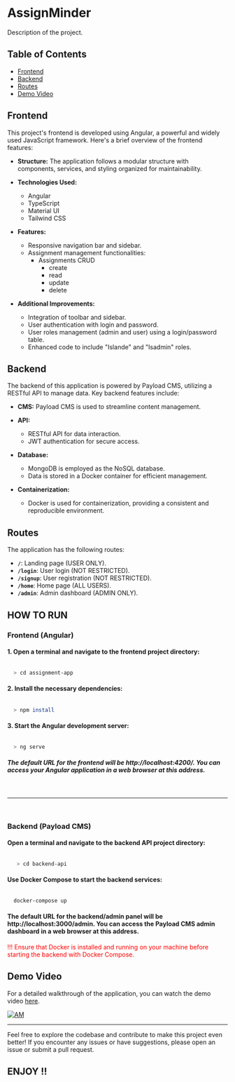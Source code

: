 # AssignMinder

Description of the project.

## Table of Contents

- [Frontend](#frontend)
- [Backend](#backend)
- [Routes](#routes)
- [Demo Video](#demo-video)

## Frontend

This project's frontend is developed using Angular, a powerful and widely used JavaScript framework. Here's a brief overview of the frontend features:

- **Structure:** The application follows a modular structure with components, services, and styling organized for maintainability.

- **Technologies Used:**
  - Angular
  - TypeScript
  - Material UI
  - Tailwind CSS

- **Features:**
  - Responsive navigation bar and sidebar.
  - Assignment management functionalities:
    - Assignments CRUD
        - create
        - read 
        - update
        - delete

- **Additional Improvements:**
  - Integration of toolbar and sidebar.
  - User authentication with login and password.
  - User roles management (admin and user) using a login/password table.
  - Enhanced code to include "Islande" and "Isadmin" roles.

## Backend

The backend of this application is powered by Payload CMS, utilizing a RESTful API to manage data. Key backend features include:

- **CMS:** Payload CMS is used to streamline content management.

- **API:**
  - RESTful API for data interaction.
  - JWT authentication for secure access.

- **Database:**
  - MongoDB is employed as the NoSQL database.
  - Data is stored in a Docker container for efficient management.


- **Containerization:**
  - Docker is used for containerization, providing a consistent and reproducible environment.


## Routes

The application has the following routes:

- **`/`**: Landing page (USER ONLY).
- **`/login`**: User login (NOT RESTRICTED).
- **`/signup`**: User registration (NOT RESTRICTED).
- **`/home`**: Home page (ALL USERS).
- **`/admin`**: Admin dashboard (ADMIN ONLY).


## HOW TO RUN 

### Frontend (Angular)

####  1. Open a terminal and navigate to the frontend project directory:

  ```bash 

    > cd assignment-app

  ```

####  2. Install the necessary dependencies:

  ```bash
      
    > npm install   

  ```

#### 3. Start the Angular development server:


  ```bash

    > ng serve

  ```

##### The default URL for the frontend will be http://localhost:4200/. You can access your Angular application in a web browser at this address.

<br>
<hr>
<br>

### Backend (Payload CMS)

#### Open a terminal and navigate to the backend API project directory:

  ```bash

     > cd backend-api

  ```

#### Use Docker Compose to start the backend services:

  ```bash

    docker-compose up
  ```

#### The default URL for the backend/admin panel will be http://localhost:3000/admin. You can access the Payload CMS admin dashboard in a web browser at this address.

<p style="color:red">!!! Ensure that Docker is installed and running on your machine before starting the backend with Docker Compose.<p>



## Demo Video

For a detailed walkthrough of the application, you can watch the demo video [here](https://www.youtube.com/watch?v=ka8ST6KaexQ).

  [![AM](http://img.youtube.com/vi/ka8ST6KaexQ/0.jpg)](https://www.youtube.com/watch?v=ka8ST6KaexQ)








<hr>

Feel free to explore the codebase and contribute to make this project even better! If you encounter any issues or have suggestions, please open an issue or submit a pull request.

## ENJOY !!
